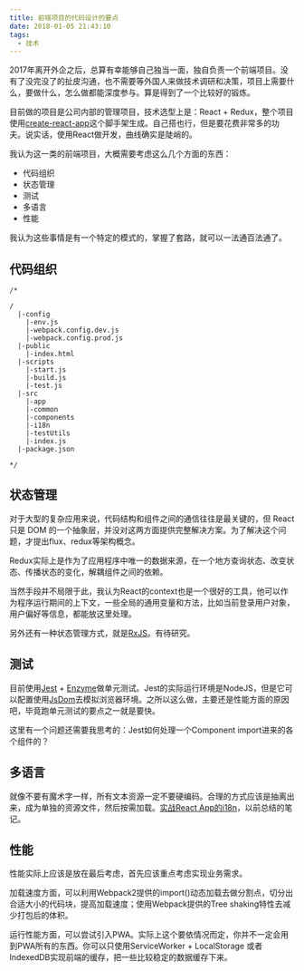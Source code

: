 ```yaml
---
title: 前端项目的代码设计的要点
date: 2018-01-05 21:43:10
tags:
  - 技术
---
```


2017年离开外企之后，总算有幸能够自己独当一面，独自负责一个前端项目。没有了没完没了的扯皮沟通，也不需要等外国人来做技术调研和决策，项目上需要什么，要做什么，怎么做都能深度参与。算是得到了一个比较好的锻炼。

目前做的项目是公司内部的管理项目，技术选型上是：React + Redux，整个项目使用[create-react-app](https://github.com/facebookincubator/create-react-app)这个脚手架生成。自己搭也行，但是要花费非常多的功夫。说实话，使用React做开发，曲线确实是陡峭的。

我认为这一类的前端项目，大概需要考虑这么几个方面的东西：


* 代码组织
* 状态管理
* 测试
* 多语言
* 性能


我认为这些事情是有一个特定的模式的，掌握了套路，就可以一法通百法通了。

代码组织
----

	/*

	/
	  |-config
	    |-env.js
	    |-webpack.config.dev.js
	    |-webpack.config.prod.js
	  |-public
	    |-index.html
	  |-scripts
	    |-start.js
	    |-build.js
	    |-test.js
	  |-src
	    |-app
	    |-common
	    |-components
	    |-i18n
	    |-testUtils
	    |-index.js
	  |-package.json

	*/


状态管理
----

对于大型的复杂应用来说，代码结构和组件之间的通信往往是最关键的，但 React 只是 DOM 的一个抽象层，并没对这两方面提供完整解决方案。为了解决这个问题，才提出flux、redux等架构概念。

Redux实际上是作为了应用程序中唯一的数据来源，在一个地方查询状态、改变状态、传播状态的变化，解耦组件之间的依赖。

当然手段并不局限于此，我认为React的context也是一个很好的工具，他可以作为程序运行期间的上下文，一些全局的通用变量和方法，比如当前登录用户对象，用户偏好等信息，都能放这里处理。

另外还有一种状态管理方式，就是[RxJS](http://reactivex.io/rxjs/)。有待研究。

测试
--

目前使用[Jest](https://facebook.github.io/jest/) + [Enzyme](https://github.com/airbnb/enzyme)做单元测试。Jest的实际运行环境是NodeJS，但是它可以配置使用[JsDom](https://github.com/tmpvar/jsdom)去模拟浏览器环境。之所以这么做，主要还是性能方面的原因吧，毕竟跑单元测试的要点之一就是要快。

这里有一个问题还需要我思考的：Jest如何处理一个Component import进来的各个组件的？

多语言
---

就像不要有魔术字一样，所有文本资源一定不要硬编码。合理的方式应该是抽离出来，成为单独的资源文件，然后按需加载。[实战React App的i18n](https://segmentfault.com/a/1190000012036817)，以前总结的笔记。

性能
--

性能实际上应该是放在最后考虑，首先应该重点考虑实现业务需求。

加载速度方面，可以利用Webpack2提供的import()动态加载去做分割点，切分出合适大小的代码块，提高加载速度；使用Webpack提供的Tree shaking特性去减少打包后的体积。

运行性能方面，可以尝试引入PWA。实际上这个要依情况而定，你并不一定会用到PWA所有的东西。你可以只使用ServiceWorker + LocalStorage 或者IndexedDB实现前端的缓存，把一些比较稳定的数据缓存下来。

